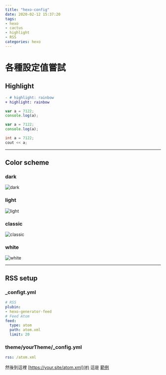 ```yaml
---
title: "hexo-config"
date: 2020-02-12 15:37:20
tags: 
- hexo 
- cactus
- highlight
- RSS
categories: hexo
---
```


# 各種設定值嘗試

## Highlight
```diff
- # highlight: rainbow
+ highlight: rainbow
```

```js
var a = 7122;
console.log(a);
```

```javascript
var a = 7122;
console.log(a);
```

```c++
int a = 7122;
cout << a;
```

---

## Color scheme

### dark
![dark](/images/colorscheme/dark.png)
### light
![light](/images/colorscheme/light.png)
### classic
![classic](/images/colorscheme/classic.png)
### white
![white](/images/colorscheme/white.png)

---

## RSS setup
### _configt.yml
```yml
# RSS
plubin: 
- hexo-generator-feed
# Feed Atom
feed: 
  type: atom
  path: atom.xml
  limit: 20
```
### theme/yourTheme/_config.yml
```yml
rss: /atom.xml
```

然後到這裡 [https://your.site/atom.xml](#)
這是 [範例](/atom.xml)

